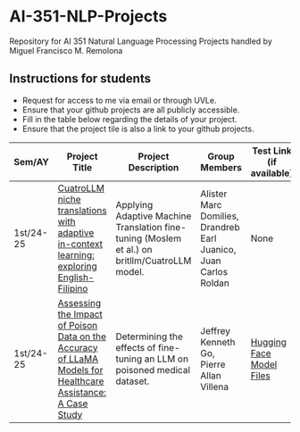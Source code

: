 # AI-351-NLP-Projects
Repository for AI 351 Natural Language Processing Projects handled by Miguel Francisco M. Remolona

## Instructions for students
- Request for access to me via email or through UVLe.
- Ensure that your github projects are all publicly accessible.
- Fill in the table below regarding the details of your project.
- Ensure that the project tile is also a link to your github projects.

| Sem/AY | Project Title | Project Description | Group Members | Test Link (if available) |
| ----------- | ----------- | ----------- | ----------- | ----------- |
| 1st/24-25 | [CuatroLLM niche translations with adaptive in-context learning: exploring English-Filipino](https://github.com/jaceroldan/adaptive-low-resource-mt) | Applying Adaptive Machine Translation fine-tuning (Moslem et al.) on britllm/CuatroLLM model. | Alister Marc Domilies, Drandreb Earl Juanico, Juan Carlos Roldan | None |
| 1st/24-25 | [Assessing the Impact of Poison Data on the Accuracy of LLaMA Models for Healthcare Assistance: A Case Study](https://github.com/jeffreykenneth/ai351-project) | Determining the effects of fine-tuning an LLM on poisoned medical dataset. | Jeffrey Kenneth Go, Pierre Allan Villena | [Hugging Face Model Files](https://huggingface.co/jeffreykenneth/Llama-3.2-Doctor) |
